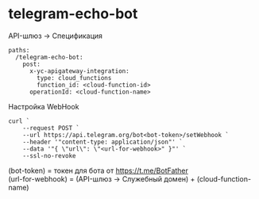 # telegram-echo-bot

API-шлюз -> Cпецификация  
```
paths:
  /telegram-echo-bot:
    post:
      x-yc-apigateway-integration:
        type: cloud_functions
        function_id: <cloud-function-id>
      operationId: <cloud-function-name>
```

Настройка WebHook 
```
curl `
    --request POST `
    --url https://api.telegram.org/bot<bot-token>/setWebhook `
    --header '"content-type: application/json"' `
    --data '"{ \"url\": \"<url-for-webhook>" }"' `
    --ssl-no-revoke 
```
(bot-token) = токен для бота от https://t.me/BotFather  
(url-for-webhook) = (API-шлюз -> Служебный домен) + (cloud-function-name)  

